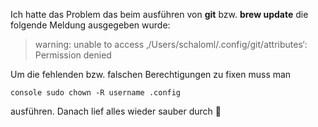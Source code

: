 Ich hatte das Problem das beim ausführen von **git** bzw. **brew update** die folgende Meldung ausgegeben wurde:

> warning: unable to access ‚/Users/schaloml/.config/git/attributes‘: Permission denied


Um die fehlenden bzw. falschen Berechtigungen zu fixen muss man

```console sudo chown -R username .config ``` 

ausführen. Danach lief alles wieder sauber durch 🙂
